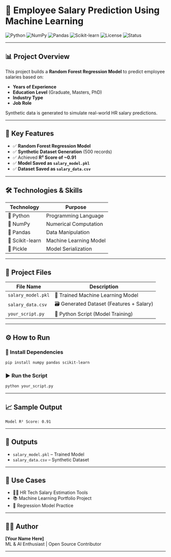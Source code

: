 # 💼 Employee Salary Prediction Using Machine Learning

![Python](https://img.shields.io/badge/Python-3.8+-blue?logo=python)
![NumPy](https://img.shields.io/badge/NumPy-Used-in%20Project-orange?logo=numpy)
![Pandas](https://img.shields.io/badge/Pandas-Data%20Processing-green?logo=pandas)
![Scikit-learn](https://img.shields.io/badge/Scikit--Learn-ML%20Model-yellow?logo=scikit-learn)
![License](https://img.shields.io/badge/License-MIT-lightgrey)
![Status](https://img.shields.io/badge/Project-Completed-brightgreen)

---

## 📊 Project Overview

This project builds a **Random Forest Regression Model** to predict employee salaries based on:

- **Years of Experience**  
- **Education Level** (Graduate, Masters, PhD)  
- **Industry Type**  
- **Job Role**

Synthetic data is generated to simulate real-world HR salary predictions.

---

## 🚀 Key Features

- ✅ **Random Forest Regression Model**  
- ✅ **Synthetic Dataset Generation** (500 records)  
- ✅ Achieved **R² Score of ~0.91**  
- ✅ **Model Saved as `salary_model.pkl`**  
- ✅ **Dataset Saved as `salary_data.csv`**

---

## 🛠️ Technologies & Skills

| Technology      | Purpose                 |
|----------------|--------------------------|
| 🐍 Python       | Programming Language     |
| 🔢 NumPy        | Numerical Computation    |
| 🐼 Pandas       | Data Manipulation        |
| 🤖 Scikit-learn | Machine Learning Model   |
| 💾 Pickle       | Model Serialization      |

---

## 📂 Project Files

| File Name          | Description                         |
|-------------------|-------------------------------------|
| `salary_model.pkl` | 🎯 Trained Machine Learning Model   |
| `salary_data.csv`  | 🗃️ Generated Dataset (Features + Salary) |
| `your_script.py`   | 📝 Python Script (Model Training)   |

---

## ⚙️ How to Run

### 🧰 Install Dependencies

```bash
pip install numpy pandas scikit-learn
```

### ▶️ Run the Script

```bash
python your_script.py
```

---

## 📈 Sample Output

```
Model R² Score: 0.91
```

---

## 💾 Outputs

- `salary_model.pkl` – Trained Model  
- `salary_data.csv` – Synthetic Dataset  

---

## 🔧 Use Cases

- 🧑‍💼 HR Tech Salary Estimation Tools  
- 📚 Machine Learning Portfolio Project  
- 🧪 Regression Model Practice  

---

## 👨‍💻 Author

**[Your Name Here]**  
ML & AI Enthusiast | Open Source Contributor

---